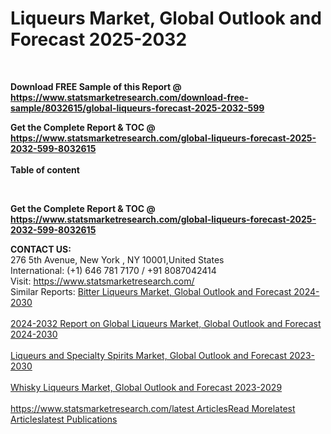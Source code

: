 <h1>Liqueurs Market, Global Outlook and Forecast 2025-2032</h1><br/><p><strong>Download FREE Sample of this Report @ <a href="https://www.statsmarketresearch.com/download-free-sample/8032615/global-liqueurs-forecast-2025-2032-599">https://www.statsmarketresearch.com/download-free-sample/8032615/global-liqueurs-forecast-2025-2032-599</a></strong></p><div><b>Get the Complete Report & TOC @ <a href="https://www.statsmarketresearch.com/global-liqueurs-forecast-2025-2032-599-8032615">https://www.statsmarketresearch.com/global-liqueurs-forecast-2025-2032-599-8032615</a></b></div><br><b>Table of content</b><p><br><div><b>Get the Complete Report & TOC @ <a href="https://www.statsmarketresearch.com/global-liqueurs-forecast-2025-2032-599-8032615">https://www.statsmarketresearch.com/global-liqueurs-forecast-2025-2032-599-8032615</a></b></div></p> <b>CONTACT US:</b><br>276 5th Avenue, New York , NY 10001,United States<br>International: (+1) 646 781 7170 / +91 8087042414<br>Visit: <a href="https://www.statsmarketresearch.com/">https://www.statsmarketresearch.com/</a><br>Similar Reports: <a href="https://www.statsmarketresearch.com/global-liqueurs-forecast-2025-2032-599-8032615">Bitter Liqueurs Market, Global Outlook and Forecast 2024-2030</a><br/><br/><a href="https://www.statsmarketresearch.com/global-liqueurs-forecast-2025-2032-599-8032615">2024-2032 Report on Global Liqueurs Market, Global Outlook and Forecast 2024-2030</a><br/><br/><a href="https://www.statsmarketresearch.com/global-liqueurs-forecast-2025-2032-599-8032615">Liqueurs and Specialty Spirits Market, Global Outlook and Forecast 2023-2030</a><br/><br/><a href="https://www.statsmarketresearch.com/global-liqueurs-forecast-2025-2032-599-8032615">Whisky Liqueurs Market, Global Outlook and Forecast 2023-2029</a><br/><br/><a href="https://gyeongbokgung.com">https://www.statsmarketresearch.com/</a><a href="https://hallyeomaritime.com">latest Articles</a><a href="https://jingwansa.com">Read More</a><a href=https://nguoiviet.jp/">latest Articles</a><a href="https://www.intelmarketresearch.com/">latest Publications</a>